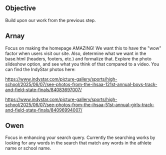## Objective
Build upon our work from the previous step.

## Arnay
Focus on making the homepage AMAZING! We want this to have the "wow" factor when users visit our site. Also, determine what we want in the base.html (headers, footers, etc.) and formalize that. Explore the photo slideshow option, and see what you think of that compared to a video. You can find the IndyStar photos here: 

https://www.indystar.com/picture-gallery/sports/high-school/2025/06/07/see-photos-from-the-ihsaa-121st-annual-boys-track-and-field-state-finals/84083697007/

https://www.indystar.com/picture-gallery/sports/high-school/2025/06/07/see-photos-from-the-ihsaa-51st-annual-girls-track-and-field-state-finals/84096994007/

## Owen
Focus in enhancing your search query. Currently the searching works by looking for any words in the search that match any words in the athlete name or school name. 
